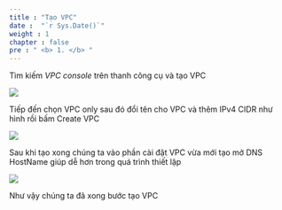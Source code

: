 ```yaml
---
title : "Tạo VPC"
date :  "`r Sys.Date()`" 
weight : 1 
chapter : false
pre : " <b> 1. </b> "
---
```


Tìm kiếm *VPC console* trên thanh công cụ và tạo VPC

![](../images/1-CreateVPC/Pastedimage20240305114149.png)

Tiếp đến chọn VPC only sau đó đổi tên cho VPC và thêm IPv4 CIDR như hình rồi bấm Create VPC

![](../images/1-CreateVPC/Pastedimage20240305115216.png)

Sau khi tạo xong chúng ta vào phần cài đặt VPC vừa mới tạo mở DNS HostName giúp dễ hơn 
trong quá trình thiết lập

![](../images/1-CreateVPC/Pastedimage20240305131528.png)

Như vậy chúng ta đã xong bước tạo VPC